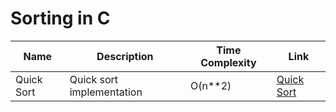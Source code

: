 # Sorting in C

| Name | Description | Time Complexity | Link |
|--- |--- |--- |--- |
| Quick Sort | Quick sort implementation | O(n**2) | [Quick Sort](quick_sort.c) |
